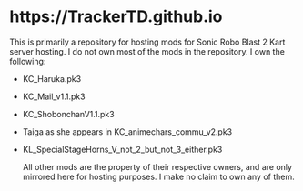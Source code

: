 <h1>https://TrackerTD.github.io</h1>

This is primarily a repository for hosting mods for Sonic Robo Blast 2 Kart server hosting.
I do not own most of the mods in the repository. I own the following:
- KC_Haruka.pk3
- KC_Mail_v1.1.pk3
- KC_ShobonchanV1.1.pk3
- Taiga as she appears in KC_animechars_commu_v2.pk3
- KL_SpecialStageHorns_V_not_2_but_not_3_either.pk3

  All other mods are the property of their respective owners, and are only mirrored here for hosting purposes. I make no claim to own any of them.
